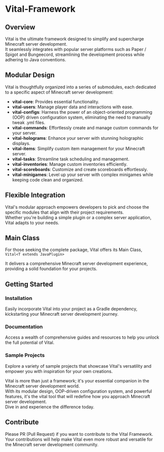 # Vital-Framework

## Overview
Vital is the ultimate framework designed to simplify and supercharge Minecraft server development.    
It seamlessly integrates with popular server platforms such as Paper / Spigot and Bungeecord, streamlining the development process while adhering to Java conventions.

## Modular Design
Vital is thoughtfully organized into a series of submodules, each dedicated to a specific aspect of Minecraft server development:

- **vital-core**: Provides essential functionality.
- **vital-users**: Manage player data and interactions with ease.
- **vital-configs**: Harness the power of an object-oriented programming (OOP) driven configuration system, eliminating the need to manually tweak .yml files.
- **vital-commands**: Effortlessly create and manage custom commands for your server.
- **vital-holograms**: Enhance your server with stunning holographic displays.
- **vital-items**: Simplify custom item management for your Minecraft server.
- **vital-tasks**: Streamline task scheduling and management.
- **vital-inventories**: Manage custom inventories efficiently.
- **vital-scoreboards**: Customize and create scoreboards effortlessly.
- **vital-minigames**: Level up your server with complex minigames while keeping code clean and organized.

## Flexible Integration
Vital's modular approach empowers developers to pick and choose the specific modules that align with their project requirements.    
Whether you're building a simple plugin or a complex server application, Vital adapts to your needs.

## Main Class
For those seeking the complete package, Vital offers its Main Class,    
`Vital<T extends JavaPlugin>`

It delivers a comprehensive Minecraft server development experience, providing a solid foundation for your projects.

## Getting Started
### Installation
Easily incorporate Vital into your project as a Gradle dependency, kickstarting your Minecraft server development journey.

### Documentation
Access a wealth of comprehensive guides and resources to help you unlock the full potential of Vital.

### Sample Projects
Explore a variety of sample projects that showcase Vital's versatility and empower you with inspiration for your own creations.

Vital is more than just a framework; it's your essential companion in the Minecraft server development world.    
With its modular design, OOP-driven configuration system, and powerful features, it's the vital tool that will redefine how you approach Minecraft server development.    
Dive in and experience the difference today.

## Contribute
Please PR (Pull Request) if you want to contribute to the Vital Framework.  
Your contributions will help make Vital even more robust and versatile for the Minecraft server development community.